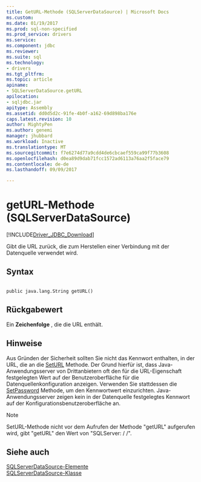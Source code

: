 ```yaml
---
title: GetURL-Methode (SQLServerDataSource) | Microsoft Docs
ms.custom: 
ms.date: 01/19/2017
ms.prod: sql-non-specified
ms.prod_service: drivers
ms.service: 
ms.component: jdbc
ms.reviewer: 
ms.suite: sql
ms.technology:
- drivers
ms.tgt_pltfrm: 
ms.topic: article
apiname:
- SQLServerDataSource.getURL
apilocation:
- sqljdbc.jar
apitype: Assembly
ms.assetid: dd0d5d2c-91fe-4b0f-a162-69d898ba176e
caps.latest.revision: 10
author: MightyPen
ms.author: genemi
manager: jhubbard
ms.workload: Inactive
ms.translationtype: MT
ms.sourcegitcommit: f7e6274d77a9cdd4de6cbcaef559ca99f77b3608
ms.openlocfilehash: d0ea89d9dab71fcc1572ad6113a76aa2f5face79
ms.contentlocale: de-de
ms.lasthandoff: 09/09/2017

---
```

# <a name="geturl-method-sqlserverdatasource"></a>getURL-Methode (SQLServerDataSource)
[!INCLUDE[Driver_JDBC_Download](../../../includes/driver_jdbc_download.md)]

  Gibt die URL zurück, die zum Herstellen einer Verbindung mit der Datenquelle verwendet wird.  
  
## <a name="syntax"></a>Syntax  
  
```  
  
public java.lang.String getURL()  
```  
  
## <a name="return-value"></a>Rückgabewert  
 Ein **Zeichenfolge** , die die URL enthält.  
  
## <a name="remarks"></a>Hinweise  
 Aus Gründen der Sicherheit sollten Sie nicht das Kennwort enthalten, in der URL, die an die [SetURL](../../../connect/jdbc/reference/seturl-method-sqlserverdatasource.md) Methode. Der Grund hierfür ist, dass Java-Anwendungsserver von Drittanbietern oft den für die URL-Eigenschaft festgelegten Wert auf der Benutzeroberfläche für die Datenquellenkonfiguration anzeigen. Verwenden Sie stattdessen die [SetPassword](../../../connect/jdbc/reference/setpassword-method-sqlserverdatasource.md) Methode, um den Kennwortwert einzurichten. Java-Anwendungsserver zeigen kein in der Datenquelle festgelegtes Kennwort auf der Konfigurationsbenutzeroberfläche an.  
  
> [!NOTE]  
>  SetURL-Methode nicht vor dem Aufrufen der Methode "getURL" aufgerufen wird, gibt "getURL" den Wert von "SQLServer: / /".  
  
## <a name="see-also"></a>Siehe auch  
 [SQLServerDataSource-Elemente](../../../connect/jdbc/reference/sqlserverdatasource-members.md)   
 [SQLServerDataSource-Klasse](../../../connect/jdbc/reference/sqlserverdatasource-class.md)  
  
  

